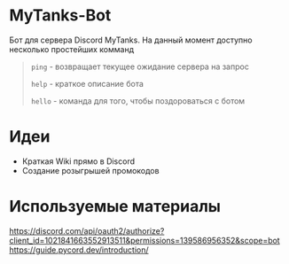 # MyTanks-Bot

Бот для сервера Discord MyTanks. На данный момент доступно несколько простейших комманд
>`ping` - возвращает текущее ожидание сервера на запрос
>
>`help` - краткое описание бота
>
>`hello` - команда для того, чтобы поздороваться с ботом

# Идеи

* Краткая Wiki прямо в Discord
* Создание розыгрышей промокодов

# Используемые материалы
 https://discord.com/api/oauth2/authorize?client_id=1021841663552913511&permissions=139586956352&scope=bot
 https://guide.pycord.dev/introduction/
